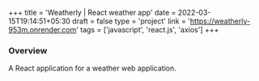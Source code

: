 +++
title = 'Weatherly | React weather app'
date = 2022-03-15T19:14:51+05:30
draft = false
type = 'project'
link = 'https://weatherly-953m.onrender.com'
tags = ['javascript', 'react.js', 'axios']
+++

### Overview

A React application for a weather web application.
